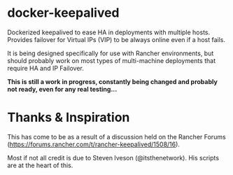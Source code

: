 # docker-keepalived
Dockerized keepalived to ease HA in deployments with multiple hosts.  Provides failover for Virtual IPs (VIP) to be always online even if a host fails.

It is being designed specifically for use with Rancher environments, but should probably work on most types of multi-machine deployments that require
HA and IP Failover.

**This is still a work in progress, constantly being changed and probably not ready, even for any real testing...**

# Thanks & Inspiration
This has come to be as a result of a discussion held on the Rancher Forums (https://forums.rancher.com/t/rancher-keepalived/1508/16).

Most if not all credit is due to Steven Iveson (@itsthenetwork). His scripts are at the heart of this.
